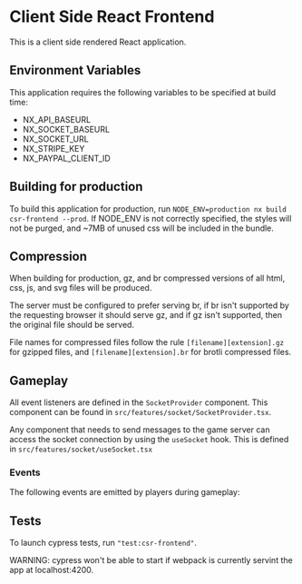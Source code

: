 # Client Side React Frontend

This is a client side rendered React application.

## Environment Variables

This application requires the following variables to be specified at build time:

- NX_API_BASEURL
- NX_SOCKET_BASEURL
- NX_SOCKET_URL
- NX_STRIPE_KEY
- NX_PAYPAL_CLIENT_ID

## Building for production

To build this application for production, run `NODE_ENV=production nx build csr-frontend --prod`. If NODE_ENV is not correctly specified,
the styles will not be purged, and ~7MB of unused css will be included in the bundle.

## Compression

When building for production, gz, and br compressed versions of all html, css, js, and svg files will be produced.

The server must be configured to prefer serving br, if br isn't supported by the requesting browser it should serve gz, and if gz isn't supported, then the original file should be served.

File names for compressed files follow the rule `[filename][extension].gz` for gzipped files, and `[filename][extension].br` for brotli compressed files.

## Gameplay

All event listeners are defined in the `SocketProvider` component. This component can be found in `src/features/socket/SocketProvider.tsx`.

Any component that needs to send messages to the game server can access the socket connection by using the `useSocket` hook. This is defined in `src/features/socket/useSocket.tsx`

### Events

The following events are emitted by players during gameplay:

## Tests

To launch cypress tests, run `"test:csr-frontend"`.

WARNING: cypress won't be able to start if webpack is currently servint the app at localhost:4200.
